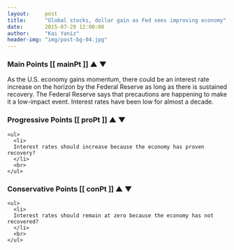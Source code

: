 ```yaml
---
layout:     post
title:      "Global stocks, dollar gain as Fed sees improving economy"
date:       2015-07-29 12:00:00
author:     "Kai Yaniz"
header-img: "img/post-bg-04.jpg"
---
```


<h3> Main Points [[ mainPt ]]
<span ng-click="plusOneStory()"> &#9650; </span>
<span ng-click="minusOneStory()"> &#x25bc; </span>
</h3>

<p class="main-points">
  As the U.S. economy gains momentum, there could be an interest rate increase on the horizon by the Federal Reserve as long as there is sustained recovery. The Federal Reserve says that precautions are happening to make it a low-impact event. Interest rates have been low for almost a decade.
  <br>
</p>


<div class="row">
  <div class="col-md-6 pro-points">
    <h3>Progressive Points [[ proPt ]]
      <span ng-click="plusOnePro()"> &#9650; </span>
      <span ng-click="minusOnePro()"> &#x25bc; </span>
    </h3>

    <ul>
      <li>
      Interest rates should increase because the economy has proven recovery?
      </li>
      <br>
    </ul>
  </div>

  <div class="col-md-6 con-points">
    <h3>Conservative Points [[ conPt ]]
      <span ng-click="plusOneCon()"> &#9650; </span>
      <span ng-click="minusOneCon()"> &#x25bc; </span>
    </h3>

    <ul>
      <li>
      Interest rates should remain at zero because the economy has not recovered?
      </li>
      <br>
    </ul>
  </div>
</div>
